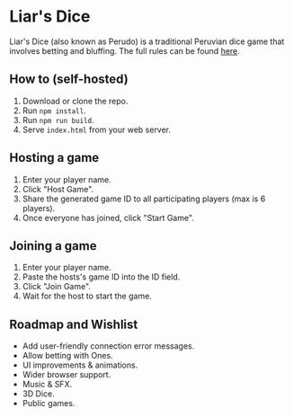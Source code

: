 # Liar's Dice

Liar's Dice (also known as Perudo) is a traditional Peruvian dice game that involves betting and bluffing. The full rules can be found [here](RULES.md).

## How to (self-hosted)

 1. Download or clone the repo.
 2. Run `npm install`.
 3. Run `npm run build`.
 4. Serve `index.html` from your web server.

## Hosting a game

 1. Enter your player name.
 2. Click "Host Game".
 3. Share the generated game ID to all participating players (max is 6 players).
 4. Once everyone has joined, click "Start Game".

## Joining a game

 1. Enter your player name.
 2. Paste the hosts's game ID into the ID field.
 3. Click "Join Game".
 4. Wait for the host to start the game.


## Roadmap and Wishlist

 - Add user-friendly connection error messages.
 - Allow betting with Ones.
 - UI improvements & animations.
 - Wider browser support.
 - Music & SFX.
 - 3D Dice.
 - Public games.